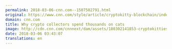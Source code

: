 ```yaml
---
permalink: 2018-03-06-cnn.com--1507502791.html
original: https://www.cnn.com/style/article/cryptokitty-blockchain/index.html
domain: cnn.com
title: Why crypto collectors spend thousands on cats
image: http://cdn.cnn.com/cnnnext/dam/assets/180302141853-cryptokitties-top-super-tease.jpg
date: 2018-03-06 03:43:07
translations: en
---
```



